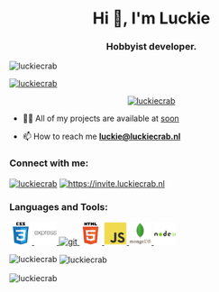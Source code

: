 <h1 align="center">Hi 👋, I'm Luckie</h1>
<h3 align="center">Hobbyist developer.</h3>

<p align="left"> <img src="https://komarev.com/ghpvc/?username=luckiecrab&label=Profile%20views&color=0e75b6&style=plastic" alt="luckiecrab" /> </p>

<p align="left"> <a href="https://github.com/ryo-ma/github-profile-trophy"><img src="https://github-profile-trophy.vercel.app/?username=luckiecrab&theme=radical" alt="luckiecrab" /></a> </p>

<p align="center"> <a href="https://twitter.com/luckiecrab" target="blank"><img src="https://img.shields.io/twitter/follow/luckiecrab?logo=twitter&style=for-the-badge" alt="luckiecrab" /></a> </p>

- 👨‍💻 All of my projects are available at [soon](soon)

- 📫 How to reach me **luckie@luckiecrab.nl**

<h3 align="left">Connect with me:</h3>
<p align="left">
<a href="https://twitter.com/luckiecrab" target="blank"><img align="center" src="https://raw.githubusercontent.com/rahuldkjain/github-profile-readme-generator/master/src/images/icons/Social/twitter.svg" alt="luckiecrab" height="30" width="40" /></a>
<a href="https://discord.gg/https://invite.luckiecrab.nl" target="blank"><img align="center" src="https://raw.githubusercontent.com/rahuldkjain/github-profile-readme-generator/master/src/images/icons/Social/discord.svg" alt="https://invite.luckiecrab.nl" height="30" width="40" /></a>
</p>

<h3 align="left">Languages and Tools:</h3>
<p align="left"> <a href="https://www.w3schools.com/css/" target="_blank" rel="noreferrer"> <img src="https://raw.githubusercontent.com/devicons/devicon/master/icons/css3/css3-original-wordmark.svg" alt="css3" width="40" height="40"/> </a> <a href="https://expressjs.com" target="_blank" rel="noreferrer"> <img src="https://raw.githubusercontent.com/devicons/devicon/master/icons/express/express-original-wordmark.svg" alt="express" width="40" height="40"/> </a> <a href="https://git-scm.com/" target="_blank" rel="noreferrer"> <img src="https://www.vectorlogo.zone/logos/git-scm/git-scm-icon.svg" alt="git" width="40" height="40"/> </a> <a href="https://www.w3.org/html/" target="_blank" rel="noreferrer"> <img src="https://raw.githubusercontent.com/devicons/devicon/master/icons/html5/html5-original-wordmark.svg" alt="html5" width="40" height="40"/> </a> <a href="https://developer.mozilla.org/en-US/docs/Web/JavaScript" target="_blank" rel="noreferrer"> <img src="https://raw.githubusercontent.com/devicons/devicon/master/icons/javascript/javascript-original.svg" alt="javascript" width="40" height="40"/> </a> <a href="https://www.mongodb.com/" target="_blank" rel="noreferrer"> <img src="https://raw.githubusercontent.com/devicons/devicon/master/icons/mongodb/mongodb-original-wordmark.svg" alt="mongodb" width="40" height="40"/> </a> <a href="https://nodejs.org" target="_blank" rel="noreferrer"> <img src="https://raw.githubusercontent.com/devicons/devicon/master/icons/nodejs/nodejs-original-wordmark.svg" alt="nodejs" width="40" height="40"/> </a> </p>

<p><img align="left" src="https://github-readme-stats.vercel.app/api/top-langs?username=luckiecrab&show_icons=true&theme=radical&title_color=ff00ff&text_color=ff00ff&bg_color=0000ff&locale=en&layout=compact" alt="luckiecrab" /></p>

<p>&nbsp;<img align="center" src="https://github-readme-stats.vercel.app/api?username=luckiecrab&show_icons=true&theme=radical&locale=en" alt="luckiecrab" /></p>

<p><img align="center" src="https://github-readme-streak-stats.herokuapp.com/?user=luckiecrab&theme=radical" alt="luckiecrab" /></p>
